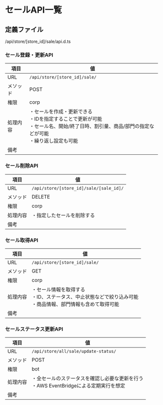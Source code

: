 # セールAPI一覧

## 定義ファイル

/api/store/[store_id]/sale/api.d.ts

### セール登録・更新API

| 項目 | 値 |
|-----|-----|
| URL | `/api/store/[store_id]/sale/` |
| メソッド | POST |
| 権限 | corp |
| 処理内容 | ・セールを作成・更新できる<br>・IDを指定することで更新が可能<br>・セール名、開始/終了日時、割引量、商品/部門の指定などが可能<br>・繰り返し設定も可能 |
| 備考 | |

### セール削除API

| 項目 | 値 |
|-----|-----|
| URL | `/api/store/[store_id]/sale/[sale_id]/` |
| メソッド | DELETE |
| 権限 | corp |
| 処理内容 | ・指定したセールを削除する |
| 備考 | |

### セール取得API

| 項目 | 値 |
|-----|-----|
| URL | `/api/store/[store_id]/sale/` |
| メソッド | GET |
| 権限 | corp |
| 処理内容 | ・セール情報を取得する<br>・ID、ステータス、中止状態などで絞り込み可能<br>・商品情報、部門情報も含めて取得可能 |
| 備考 | |

### セールステータス更新API

| 項目 | 値 |
|-----|-----|
| URL | `/api/store/all/sale/update-status/` |
| メソッド | POST |
| 権限 | bot |
| 処理内容 | ・全セールのステータスを確認し必要な更新を行う<br>・AWS EventBridgeによる定期実行を想定 |
| 備考 | |
